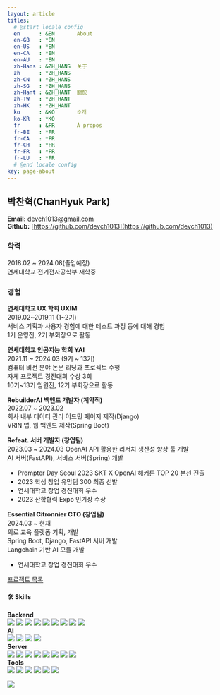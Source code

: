 ```yaml
---
layout: article
titles:
  # @start locale config
  en      : &EN       About
  en-GB   : *EN
  en-US   : *EN
  en-CA   : *EN
  en-AU   : *EN
  zh-Hans : &ZH_HANS  关于
  zh      : *ZH_HANS
  zh-CN   : *ZH_HANS
  zh-SG   : *ZH_HANS
  zh-Hant : &ZH_HANT  關於
  zh-TW   : *ZH_HANT
  zh-HK   : *ZH_HANT
  ko      : &KO       소개
  ko-KR   : *KO
  fr      : &FR       À propos
  fr-BE   : *FR
  fr-CA   : *FR
  fr-CH   : *FR
  fr-FR   : *FR
  fr-LU   : *FR
  # @end locale config
key: page-about
---
```

## 박찬혁(ChanHyuk Park)


**Email:** devch1013@gmail.com  
**Github:** [https://github.com/devch1013](https://github.com/devch1013)


### 학력
2018.02 ~ 2024.08(졸업예정)  
연세대학교 전기전자공학부 재학중

### 경험
**연세대학교 UX 학회 UXIM**  
2019.02~2019.11 (1~2기)    
서비스 기획과 사용자 경험에 대한 테스트 과정 등에 대해 경험   
1기 운영진, 2기 부회장으로 활동   

**연세대학교 인공지능 학회 YAI**  
2021.11 ~ 2024.03  (9기 ~ 13기)  
컴퓨터 비전 분야 논문 리딩과 프로젝트 수행  
자체 프로젝트 경진대회 수상 3회  
10기~13기 임원진, 12기 부회장으로 활동  

**RebuilderAI 백엔드 개발자 (계약직)**  
2022.07 ~ 2023.02  
회사 내부 데이터 관리 어드민 페이지 제작(Django)  
VRIN 앱, 웹 백엔드 제작(Spring Boot)

**Refeat. 서버 개발자 (창업팀)**  
2023.03 ~ 2024.03
OpenAI API 활용한 리서치 생산성 향상 툴 개발  
AI 서버(FastAPI), 서비스 서버(Spring) 개발  
- Prompter Day Seoul 2023 SKT X OpenAI 해커톤 TOP 20 본선 진출
- 2023 학생 창업 유망팀 300 최종 선발
- 연세대학교 창업 경진대회 우수
- 2023 산학협력 Expo 인기상 수상

**Essential Citronnier CTO (창업팀)**  
2024.03 ~ 현재  
의료 교육 플랫폼 기획, 개발  
Spring Boot, Django, FastAPI 서버 개발  
Langchain 기반 AI 모듈 개발  
- 연세대학교 창업 경진대회 우수  

[프로젝트 목록](/projects.html)

#### 🛠️ Skills

**Backend**   
<img src="https://img.shields.io/badge/Java-007396?style=flat-square&logo=Java&logoColor=white"> <img src="https://img.shields.io/badge/Spring Boot-6DB33F?style=flat-square&logo=spring boot&logoColor=white"> <img src="https://img.shields.io/badge/python-3776AB?style=flat-square&logo=python&logoColor=white"> <img src="https://img.shields.io/badge/django-092E20?style=flat-square&logo=django&logoColor=white"> <img src="https://img.shields.io/badge/FastAPI-019486?style=flat-square&logo=FastAPI&logoColor=white"> <img src="https://img.shields.io/badge/MySQL-4479A1?style=flat-square&logo=mysql&logoColor=white"> <img src="https://img.shields.io/badge/Redis-DC382D?style=flat-square&logo=redis&logoColor=white"> <img src="https://img.shields.io/badge/Elastic Search-005571?style=flat-square&logo=elasticsearch&logoColor=white"> <img src="https://img.shields.io/badge/linux-FCC624?style=flat-square&logo=linux&logoColor=black">   
**AI**  
<img src="https://img.shields.io/badge/PyTorch-EE4C2C?style=flat-square&logo=pytorch&logoColor=white"> <img src="https://img.shields.io/badge/NumPy-013243?style=flat-square&logo=numpy&logoColor=white"> <img src="https://img.shields.io/badge/OpenCV-5C3EE8?style=flat-square&logo=opencv&logoColor=white"> <img src="https://img.shields.io/badge/Jupyter-F37626?style=flat-square&logo=jupyter&logoColor=white">   
**Server**  
<img src="https://img.shields.io/badge/Proxmox-E57000?style=flat-square&logo=proxmox&logoColor=white"> <img src="https://img.shields.io/badge/AWS-232F3E?style=flat-square&logo=amazonaws&logoColor=white"> <img src="https://img.shields.io/badge/Naver Cloud-03C75A?style=flat-square&logo=naver&logoColor=white"> <img src="https://img.shields.io/badge/EC2-FF9900?style=flat-square&logo=amazonec2&logoColor=white"> <img src="https://img.shields.io/badge/S3-569A31?style=flat-square&logo=amazons3&logoColor=white"> <img src="https://img.shields.io/badge/Route53-8C4FFF?style=flat-square&logo=amazonroute53&logoColor=white"> <img src="https://img.shields.io/badge/ECS-FF9900?style=flat-square&logo=amazonecs&logoColor=white"> <img src="https://img.shields.io/badge/Docker-2496ED?style=flat-square&logo=docker&logoColor=white">   
**Tools**  
<img src="https://img.shields.io/badge/VScode-007ACC?style=flat-square&logo=visualstudiocode&logoColor=white"> <img src="https://img.shields.io/badge/IntelliJ-000000?style=flat-square&logo=intellijidea&logoColor=white"> <img src="https://img.shields.io/badge/DataGrip-000000?style=flat-square&logo=datagrip&logoColor=white"> <img src="https://img.shields.io/badge/Figma-F24E1E?style=flat-square&logo=figma&logoColor=white"> <img src="https://img.shields.io/badge/Notion-000000?style=flat-square&logo=notion&logoColor=white"> <img src="https://img.shields.io/badge/Slack-4A154B?style=flat-square&logo=slack&logoColor=white"> 

<img src="https://github-readme-stats.vercel.app/api/top-langs/?username=devch1013&exclude_repo=devch1013.github.io&layout=compact&theme=tokyonight" />
